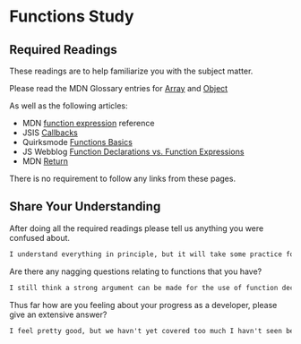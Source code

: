 # Functions Study

## Required Readings

These readings are to help familiarize you with the subject matter.

Please read the MDN Glossary entries for [Array](https://developer.mozilla.org/en-US/docs/Glossary/array) and [Object](https://developer.mozilla.org/en-US/docs/Glossary/Object)

As well as the following articles:

-   MDN [function expression](https://developer.mozilla.org/en-US/docs/Web/JavaScript/Reference/Operators/function) reference
-   JSIS [Callbacks](http://javascriptissexy.com/understand-javascript-callback-functions-and-use-them/)
-   Quirksmode [Functions Basics](http://www.quirksmode.org/js/function.html)
-   JS Webblog [Function Declarations vs. Function Expressions](https://javascriptweblog.wordpress.com/2010/07/06/function-declarations-vs-function-expressions/)
-   MDN [Return](https://developer.mozilla.org/en-US/docs/Web/JavaScript/Reference/Statements/return)

There is no requirement to follow any links from these pages.

## Share Your Understanding

After doing all the required readings please tell us anything you were confused about.

```md
I understand everything in principle, but it will take some practice for me to feel comfortable with much of it.
```

Are there any nagging questions relating to functions that you have?

```md
I still think a strong argument can be made for the use of function declarations over function expressions in many cases where either would do.
```

Thus far how are you feeling about your progress as a developer, please give
an extensive answer?

```md
I feel pretty good, but we havn't yet covered too much I havn't seen before. I imagine it will be much tougher as the course goes on.
```
